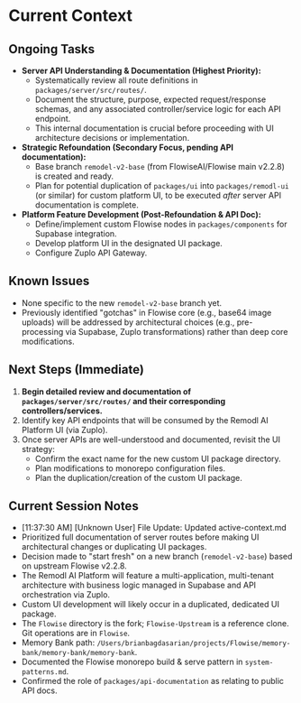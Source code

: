 # Current Context

## Ongoing Tasks
- **Server API Understanding & Documentation (Highest Priority):**
    - Systematically review all route definitions in `packages/server/src/routes/`.
    - Document the structure, purpose, expected request/response schemas, and any associated controller/service logic for each API endpoint.
    - This internal documentation is crucial before proceeding with UI architecture decisions or implementation.
- **Strategic Refoundation (Secondary Focus, pending API documentation):**
    - Base branch `remodel-v2-base` (from FlowiseAI/Flowise main v2.2.8) is created and ready.
    - Plan for potential duplication of `packages/ui` into `packages/remodl-ui` (or similar) for custom platform UI, to be executed *after* server API documentation is complete.
- **Platform Feature Development (Post-Refoundation & API Doc):**
    - Define/implement custom Flowise nodes in `packages/components` for Supabase integration.
    - Develop platform UI in the designated UI package.
    - Configure Zuplo API Gateway.

## Known Issues
- None specific to the new `remodel-v2-base` branch yet.
- Previously identified "gotchas" in Flowise core (e.g., base64 image uploads) will be addressed by architectural choices (e.g., pre-processing via Supabase, Zuplo transformations) rather than deep core modifications.

## Next Steps (Immediate)
1.  **Begin detailed review and documentation of `packages/server/src/routes/` and their corresponding controllers/services.**
2.  Identify key API endpoints that will be consumed by the Remodl AI Platform UI (via Zuplo).
3.  Once server APIs are well-understood and documented, revisit the UI strategy:
    *   Confirm the exact name for the new custom UI package directory.
    *   Plan modifications to monorepo configuration files.
    *   Plan the duplication/creation of the custom UI package.

## Current Session Notes

- [11:37:30 AM] [Unknown User] File Update: Updated active-context.md
- Prioritized full documentation of server routes before making UI architectural changes or duplicating UI packages.
- Decision made to "start fresh" on a new branch (`remodel-v2-base`) based on upstream Flowise v2.2.8.
- The Remodl AI Platform will feature a multi-application, multi-tenant architecture with business logic managed in Supabase and API orchestration via Zuplo.
- Custom UI development will likely occur in a duplicated, dedicated UI package.
- The `Flowise` directory is the fork; `Flowise-Upstream` is a reference clone. Git operations are in `Flowise`.
- Memory Bank path: `/Users/brianbagdasarian/projects/Flowise/memory-bank/memory-bank/memory-bank`.
- Documented the Flowise monorepo build & serve pattern in `system-patterns.md`.
- Confirmed the role of `packages/api-documentation` as relating to public API docs.

